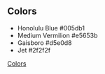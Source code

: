 ## Colors

- Honolulu Blue #005db1
- Medium Vermilion #e5653b
- Gaisboro #d5e0d8
- Jet #2f2f2f

[Colors](https://coolors.co/005db1-e5683b-d5e0d8-2f2f2f-ff9100)